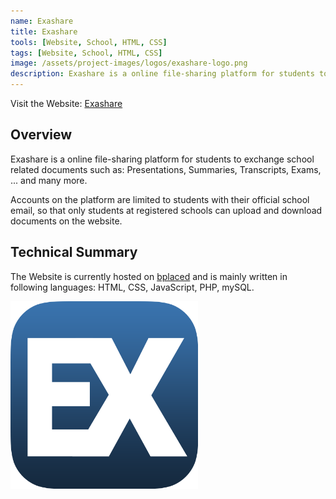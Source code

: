 ```yaml
---
name: Exashare
title: Exashare
tools: [Website, School, HTML, CSS]
tags: [Website, School, HTML, CSS]
image: /assets/project-images/logos/exashare-logo.png
description: Exashare is a online file-sharing platform for students to exchange school related documents such as Presentations, Summaries, Transcripts, Exams, ... and many more.
---
```


Visit the Website: [Exashare](http://exashare.at)

## Overview

Exashare is a online file-sharing platform for students to exchange school related documents such as: Presentations, Summaries, Transcripts, Exams, ... and many more.

Accounts on the platform are limited to students with their official school email, so that only students at registered schools can upload and download documents on the website.

## Technical Summary

The Website is currently hosted on [bplaced](https://www.bplaced.net) and is mainly written in following  languages: <span class="codeTag">HTML</span>, <span class="codeTag">CSS</span>, <span class="codeTag">JavaScript</span>, <span class="codeTag">PHP</span>, <span class="codeTag">mySQL</span>.



<img src="/assets/project-images/logos/exashare-logo.png" alt="Exashare" width="300"/>
